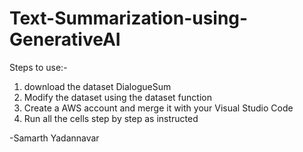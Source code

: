 # Text-Summarization-using-GenerativeAI

Steps to use:-
1) download the dataset DialogueSum
2) Modify the dataset using the dataset function
3) Create a AWS account and merge it with your Visual Studio Code
4) Run all the cells step by step as instructed


-Samarth Yadannavar
